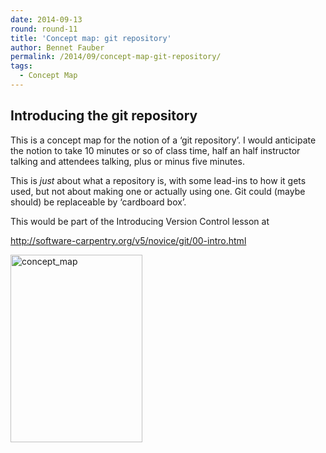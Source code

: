 ```yaml
---
date: 2014-09-13
round: round-11
title: 'Concept map: git repository'
author: Bennet Fauber
permalink: /2014/09/concept-map-git-repository/
tags:
  - Concept Map
---
```

## Introducing the git repository

This is a concept map for the notion of a &lsquo;git repository&rsquo;. I would anticipate the notion to take 10 minutes or so of class time, half an half instructor talking and attendees talking, plus or minus five minutes.

This is *just* about what a repository is, with some lead-ins to how it gets used, but not about making one or actually using one. Git could (maybe should) be replaceable by &lsquo;cardboard box&rsquo;.

This would be part of the Introducing Version Control lesson at

http://software-carpentry.org/v5/novice/git/00-intro.html

[<img src="http://teaching.software-carpentry.org/wp-content/uploads/2014/09/concept_map-211x300.jpg" alt="concept_map" width="211" height="300" class="alignnone size-medium wp-image-8633" />][1]

 [1]: http://teaching.software-carpentry.org/wp-content/uploads/2014/09/concept_map.jpg

